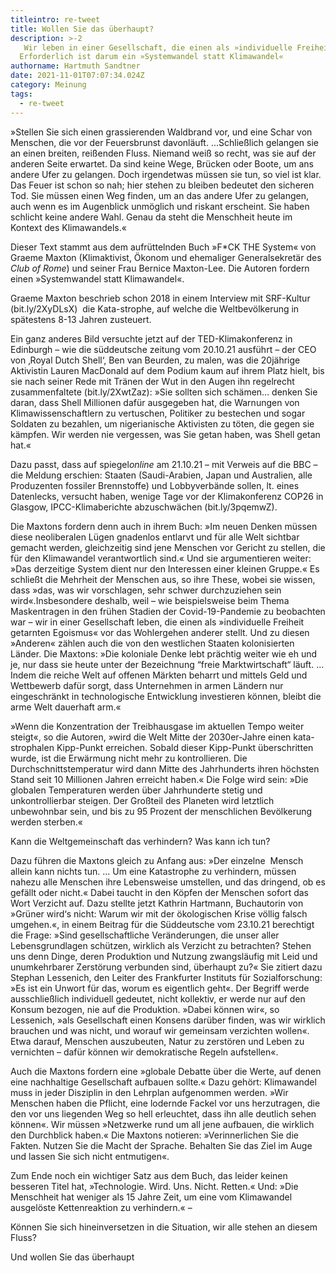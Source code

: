 ```yaml
---
titleintro: re-tweet
title: Wollen Sie das überhaupt?
description: >-2
   Wir leben in einer Gesellschaft, die einen als »individuelle Freiheit getarnten Egoismus« vor das Wohlergehen anderer stellt.
  Erforderlich ist darum ein »Systemwandel statt Klimawandel«
authorname: Hartmuth Sandtner
date: 2021-11-01T07:07:34.024Z
category: Meinung
tags:
  - re-tweet
---
```

»Stellen Sie sich einen grassierenden Waldbrand vor, und eine Schar von Menschen, die vor der Feuersbrunst davonläuft. ...Schließlich gelangen sie an einen breiten, reißenden Fluss. Niemand weiß so recht, was sie auf der anderen Seite erwartet. Da sind keine Wege, Brücken oder Boote, um ans andere Ufer zu gelangen. Doch irgendetwas müssen sie tun, so viel ist klar. Das Feuer ist schon so nah; hier stehen zu bleiben bedeutet den sicheren Tod. Sie müssen einen Weg finden, um an das andere Ufer zu gelangen, auch wenn es im Augenblick unmöglich und riskant erscheint. Sie haben schlicht keine andere Wahl. Genau da steht die Menschheit heute im Kontext des Klimawandels.«

Dieser Text stammt aus dem aufrüttelnden Buch »F*CK THE System« von Graeme Maxton (Klimaktivist, Ökonom und ehemaliger Generalsekretär des *Club of Rome*) und seiner Frau Bernice Maxton-Lee. Die Autoren fordern einen »Systemwandel statt Klimawandel«. 

Graeme Maxton beschrieb schon 2018 in einem Interview mit SRF-Kultur  (bit.ly/2XyDLsX)  die Kata-strophe, auf welche die Weltbevölkerung in spätestens 8-13 Jahren zusteuert. 

Ein ganz anderes Bild versuchte jetzt auf der TED-Klimakonferenz in Edinburgh – wie die süddeutsche zeitung vom 20.10.21 ausführt – der CEO von ‚Royal Dutch Shell‘, Ben van Beurden, zu malen, was die 20jährige Aktivistin Lauren MacDonald auf dem Podium kaum auf ihrem Platz hielt, bis sie nach seiner Rede mit Tränen der Wut in den Augen ihn regelrecht zusammenfaltete (bit.ly/2XwtZaz): »Sie sollten sich schämen… denken Sie daran, dass Shell Millionen dafür ausgegeben hat, die Warnungen von Klimawissenschaftlern zu vertuschen, Politiker zu bestechen und sogar Soldaten zu bezahlen, um nigerianische Aktivisten zu töten, die gegen sie kämpfen. Wir werden nie vergessen, was Sie getan haben, was Shell getan hat.«

Dazu passt, dass auf spiegel*online* am 21.10.21 – mit Verweis auf die BBC – die Meldung erschien: Staaten (Saudi-Arabien, Japan und Australien, alle Produzenten fossiler Brennstoffe) und Lobbyverbände sollen, lt. eines Datenlecks, versucht haben, wenige Tage vor der Klimakonferenz COP26 in Glasgow, IPCC-Klimaberichte abzuschwächen (bit.ly/3pqemwZ).

Die Maxtons fordern denn auch in ihrem Buch: »Im neuen Denken müssen diese neoliberalen Lügen gnadenlos entlarvt und für alle Welt sichtbar gemacht werden, gleichzeitig sind jene Menschen vor Gericht zu stellen, die für den Klimawandel verantwortlich sind.« Und sie argumentieren weiter: »Das derzeitige System dient nur den Interessen einer kleinen Gruppe.« Es schließt die Mehrheit der Menschen aus, so ihre These, wobei sie wissen, dass »das, was wir vorschlagen, sehr schwer durchzuziehen sein wird«.Insbesondere deshalb, weil – wie beispielsweise beim Thema Maskentragen in den frühen Stadien der Covid-19-Pandemie zu beobachten war – wir in einer Gesellschaft leben, die einen als »individuelle Freiheit getarnten Egoismus« vor das Wohlergehen anderer stellt. Und zu diesen »Anderen« zählen auch die von den westlichen Staaten kolonisierten Länder. Die Maxtons: »Die koloniale Denke lebt prächtig weiter wie eh und je, nur dass sie heute unter der Bezeichnung “freie Marktwirtschaft“ läuft. ... Indem die reiche Welt auf offenen Märkten beharrt und mittels Geld und Wettbewerb dafür sorgt, dass Unternehmen in armen Ländern nur eingeschränkt in technologische Entwicklung investieren können, bleibt die arme Welt dauerhaft arm.«

»Wenn die Konzentration der Treibhausgase im aktuellen Tempo weiter steigt«, so die Autoren, »wird die Welt Mitte der 2030er-Jahre einen kata-\
strophalen Kipp-Punkt erreichen. Sobald dieser Kipp-Punkt überschritten wurde, ist die Erwärmung nicht mehr zu kontrollieren. Die Durchschnittstemperatur wird dann Mitte des Jahrhunderts ihren höchsten Stand seit 10 Millionen Jahren erreicht haben.« Die Folge wird sein: »Die globalen Temperaturen werden über Jahrhunderte stetig und unkontrollierbar steigen. Der Großteil des Planeten wird letztlich unbewohnbar sein, und bis zu 95 Prozent der menschlichen Bevölkerung werden sterben.«

Kann die Weltgemeinschaft das verhindern? Was kann ich tun?

Dazu führen die Maxtons gleich zu Anfang aus: »Der einzelne  Mensch allein kann nichts tun. ... Um eine Katastrophe zu verhindern, müssen nahezu alle Menschen ihre Lebensweise umstellen, und das dringend, ob es gefällt oder nicht.« Dabei taucht in den Köpfen der Menschen sofort das Wort Verzicht auf. Dazu stellte jetzt Kathrin Hartmann, Buchautorin von »Grüner wird‘s nicht: Warum wir mit der ökologischen Krise völlig falsch umgehen.«, in einem Beitrag für die Süddeutsche vom 23.10.21 berechtigt die Frage: »Sind gesellschaftliche Veränderungen, die unser aller Lebensgrundlagen schützen, wirklich als Verzicht zu betrachten? Stehen uns denn Dinge, deren Produktion und Nutzung zwangsläufig mit Leid und unumkehrbarer Zerstörung verbunden sind, überhaupt zu?« Sie zitiert dazu Stephan Lessenich, den Leiter des Frankfurter Instituts für Sozialforschung: »Es ist ein Unwort für das, worum es eigentlich geht«. Der Begriff werde ausschließlich individuell gedeutet, nicht kollektiv, er werde nur auf den Konsum bezogen, nie auf die Produktion. »Dabei können wir«, so Lessenich, »als Gesellschaft einen Konsens darüber finden, was wir wirklich brauchen und was nicht, und worauf wir gemeinsam verzichten wollen«. Etwa darauf, Menschen auszubeuten, Natur zu zerstören und Leben zu vernichten – dafür können wir demokratische Regeln aufstellen«. 

Auch die Maxtons fordern eine »globale Debatte über die Werte, auf denen eine nachhaltige Gesellschaft aufbauen sollte.« Dazu gehört: Klimawandel muss in jeder Disziplin in den Lehrplan aufgenommen werden. »Wir Menschen haben die Pflicht, eine lodernde Fackel vor uns herzutragen, die den vor uns liegenden Weg so hell erleuchtet, dass ihn alle deutlich sehen können«. Wir müssen »Netzwerke rund um all jene aufbauen, die wirklich den Durchblick haben.« Die Maxtons notieren: »Verinnerlichen Sie die Fakten. Nutzen Sie die Macht der Sprache. Behalten Sie das Ziel im Auge und lassen Sie sich nicht entmutigen«. 

Zum Ende noch ein wichtiger Satz aus dem Buch, das leider keinen besseren Titel hat, »Technologie. Wird. Uns. Nicht. Retten.« Und: »Die Menschheit hat weniger als 15 Jahre Zeit, um eine vom Klimawandel ausgelöste Kettenreaktion zu verhindern.« –

Können Sie sich hineinversetzen in die Situation, wir alle stehen an diesem Fluss?

Und wollen Sie das überhaupt